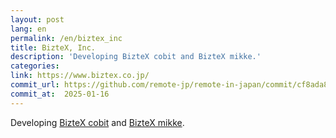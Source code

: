 ```yaml
---
layout: post
lang: en
permalink: /en/biztex_inc
title: BizteX, Inc.
description: 'Developing BizteX cobit and BizteX mikke.'
categories: 
link: https://www.biztex.co.jp/
commit_url: https://github.com/remote-jp/remote-in-japan/commit/cf8ada8eae0f29603e476cd235d4527e9ea268e4
commit_at:  2025-01-16
---
```


<p>Developing <a href="https://service.biztex.co.jp/">BizteX cobit</a> and <a href="https://service.biztex.co.jp/mikke/">BizteX mikke</a>.</p>
